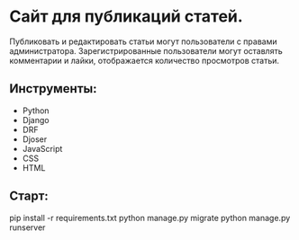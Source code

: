 # Сайт для публикаций статей.
Публиковать и редактировать статьи могут пользователи с правами администратора. Зарегистрированные 
пользователи могут оставлять комментарии и лайки, отображается количество просмотров статьи.

## Инструменты:
* Python
* Django
* DRF
* Djoser
* JavaScript
* CSS
* HTML

## Старт:

pip install -r requirements.txt
python manage.py migrate
python manage.py runserver


